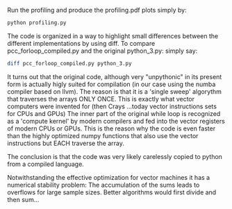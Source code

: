 Run the profiling and produce the profiling.pdf plots simply by:
```bash
python profiling.py
```
The code is organized in a way to highlight small differences between the different implementations by using 
diff. To compare pcc_forloop_compiled.py and the original python_3.py:
simply say:
```bash
diff pcc_forloop_compiled.py python_3.py
```

It turns out that the original code, although very "unpythonic"
in its present form is actually higly suited for compilation
(in our case using the numba compiler based on llvm).
The reason is that it is a 'single sweep' algorythm that
traverses the arrays ONLY ONCE.
This is exactly what vector computers were invented for (then Crays ...today
vector instructions sets for CPUs and GPUs)
The inner part of the original while loop is recognized as a 'compute kernel' 
by modern compilers and fed into the vector registers of modern CPUs or GPUs.
This is the reason why the code is even faster than the highly optimized
numpy functions that also use the vector instructions but EACH traverse the array.

The conclusion is that the code was very likely carelessly copied to python from a compiled language.

Notwithstanding the effective optimization for vector machines it has a numerical stability problem:
The accumulation of the sums leads to overflows for large sample sizes.
Better algorithms would first divide and then sum...
